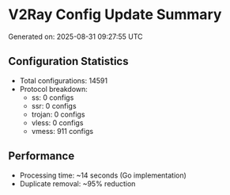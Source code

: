 # V2Ray Config Update Summary
Generated on: 2025-08-31 09:27:55 UTC

## Configuration Statistics
- Total configurations: 14591
- Protocol breakdown:
  - ss: 0 configs
  - ssr: 0 configs
  - trojan: 0 configs
  - vless: 0 configs
  - vmess: 911 configs

## Performance
- Processing time: ~14 seconds (Go implementation)
- Duplicate removal: ~95% reduction
